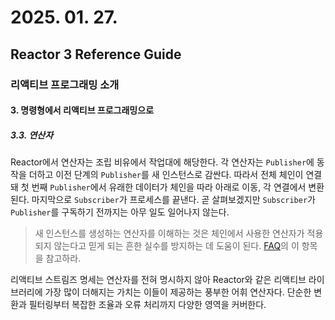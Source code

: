 # 2025. 01. 27.

## Reactor 3 Reference Guide

### 리액티브 프로그래밍 소개

#### 3. 명령형에서 리액티브 프로그래밍으로

##### 3.3. 연산자

Reactor에서 연산자는 조립 비유에서 작업대에 해당한다. 각 연산자는 `Publisher`에 동작을 더하고 이전 단계의 `Publisher`를 새 인스턴스로 감싼다. 따라서 전체 체인이 연결돼 첫 번째 `Publisher`에서 유래한 데이터가 체인을 따라 아래로 이동, 각 연결에서 변환된다. 마지막으로 `Subscriber`가 프로세스를 끝낸다. 곧 살펴보겠지만 `Subscriber`가 `Publisher`를 구독하기 전까지는 아무 일도 일어나지 않는다.

> 새 인스턴스를 생성하는 연산자를 이해하는 것은 체인에서 사용한 연산자가 적용되지 않는다고 믿게 되는 흔한 실수를 방지하는 데 도움이 된다. [FAQ][faq-chain]의 이 항목을 참고하라.

리액티브 스트림즈 명세는 연산자를 전혀 명시하지 않아 Reactor와 같은 리액티브 라이브러리에 가장 많이 더해지는 가치는 이들이 제공하는 풍부한 어휘 연산자다. 단순한 변환과 필터링부터 복잡한 조율과 오류 처리까지 다양한 영역을 커버한다.



[faq-chain]: https://projectreactor.io/docs/core/release/reference/faq.html#faq.chain